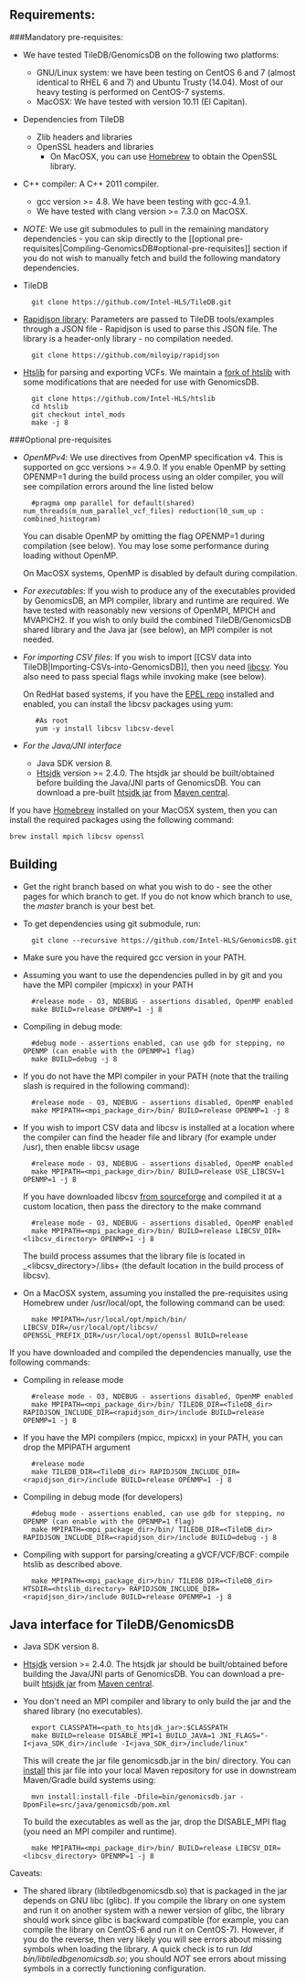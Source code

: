 ## Requirements:
###Mandatory pre-requisites:
* We have tested TileDB/GenomicsDB on the following two platforms:
    * GNU/Linux system: we have been testing on CentOS 6 and 7 (almost identical to RHEL 6 and 7) and Ubuntu Trusty (14.04). Most of our heavy testing is performed on CentOS-7 systems.
    * MacOSX: We have tested with version 10.11 (El Capitan).
* Dependencies from TileDB
    * Zlib headers and libraries
    * OpenSSL headers and libraries
        * On MacOSX, you can use [Homebrew](http://brew.sh/) to obtain the OpenSSL library.
*  C++ compiler: A C++ 2011 compiler.
    * gcc version >= 4.8. We have been testing with gcc-4.9.1.
    * We have tested with clang version >= 7.3.0 on MacOSX. 
    
* *NOTE*: We use git submodules to pull in the remaining mandatory dependencies - you can skip directly to the 
[[optional pre-requisites|Compiling-GenomicsDB#optional-pre-requisites]] section if you do not wish to manually fetch 
and build the following mandatory dependencies.
* TileDB

        git clone https://github.com/Intel-HLS/TileDB.git

* [Rapidjson library](https://github.com/miloyip/rapidjson): Parameters are passed to TileDB tools/examples through a JSON file - Rapidjson is used to parse this JSON file. The library is a header-only library - no compilation needed.

        git clone https://github.com/miloyip/rapidjson

* [Htslib](https://github.com/samtools/htslib) for parsing and exporting VCFs. We maintain a [fork of htslib](https://github.com/Intel-HLS/htslib) with some modifications that are needed for use with GenomicsDB.

        git clone https://github.com/Intel-HLS/htslib
        cd htslib
        git checkout intel_mods
        make -j 8

###Optional pre-requisites
* _OpenMPv4_: We use directives from OpenMP specification v4. This is supported on gcc versions >= 4.9.0. If you enable OpenMP by setting OPENMP=1 during the build process using an older compiler, you will see compilation errors around the line listed below

        #pragma omp parallel for default(shared) num_threads(m_num_parallel_vcf_files) reduction(l0_sum_up : combined_histogram)

    You can disable OpenMP by omitting the flag OPENMP=1 during compilation (see below). You may lose some performance during loading without OpenMP.
    
    On MacOSX systems, OpenMP is disabled by default during compilation.

* _For executables_:  If you wish to produce any of the executables provided by GenomicsDB, an MPI compiler, library and runtime are required. We have tested
with reasonably new versions of OpenMPI, MPICH and MVAPICH2. If you wish to only build the combined TileDB/GenomicsDB shared library and the Java jar (see below), an MPI compiler is not needed.
* _For importing CSV files_: If you wish to import [[CSV data into TileDB|Importing-CSVs-into-GenomicsDB]], then you need 
[libcsv](https://sourceforge.net/projects/libcsv/). You also need to pass special flags while invoking make (see below).

    On RedHat based systems, if you have the [EPEL repo](https://fedoraproject.org/wiki/EPEL) installed and enabled, you 
can install the libcsv packages using yum:

         #As root
         yum -y install libcsv libcsv-devel

* _For the Java/JNI interface_
    * Java SDK version 8.
    * [Htsjdk](http://samtools.github.io/htsjdk/) version \>= 2.4.0. The htsjdk jar should be built/obtained before 
building the Java/JNI parts of GenomicsDB. You can download a pre-built
[htsjdk jar](http://search.maven.org/remotecontent?filepath=com/github/samtools/htsjdk/2.4.1/htsjdk-2.4.1.jar) from 
[Maven central](http://search.maven.org/).

If you have [Homebrew](http://brew.sh/) installed on your MacOSX system, then you can install the required packages using the following command:

    brew install mpich libcsv openssl

## Building
* Get the right branch based on what you wish to do - see the other pages for which branch to get. If you do not know which branch to use, the *master* branch is your best bet.
* To get dependencies using git submodule, run:

        git clone --recursive https://github.com/Intel-HLS/GenomicsDB.git

* Make sure you have the required gcc version in your PATH.
* Assuming you want to use the dependencies pulled in by git and you have the MPI compiler (mpicxx) in your PATH
        
        #release mode - O3, NDEBUG - assertions disabled, OpenMP enabled
        make BUILD=release OPENMP=1 -j 8

* Compiling in debug mode:

        #debug mode - assertions enabled, can use gdb for stepping, no OPENMP (can enable with the OPENMP=1 flag)
        make BUILD=debug -j 8

* If you do not have the MPI compiler in your PATH (note that the trailing slash is required in the following command):
        
        #release mode - O3, NDEBUG - assertions disabled, OpenMP enabled
        make MPIPATH=<mpi_package_dir>/bin/ BUILD=release OPENMP=1 -j 8

* If you wish to import CSV data and libcsv is installed at a location where the compiler can find the header file and 
library (for example under /usr), then enable libcsv usage

        #release mode - O3, NDEBUG - assertions disabled, OpenMP enabled
        make MPIPATH=<mpi_package_dir>/bin/ BUILD=release USE_LIBCSV=1 OPENMP=1 -j 8

    If you have downloaded libcsv [from sourceforge](https://sourceforge.net/projects/libcsv/) and compiled it at a 
custom location, then pass the directory to the make command

        #release mode - O3, NDEBUG - assertions disabled, OpenMP enabled
        make MPIPATH=<mpi_package_dir>/bin/ BUILD=release LIBCSV_DIR=<libcsv_directory> OPENMP=1 -j 8

    The build process assumes that the library file is located in _\<libcsv_directory\>/.libs+ (the default location in the 
build process of libcsv).

* On a MacOSX system, assuming you installed the pre-requisites using Homebrew under /usr/local/opt, the following command can be used:

        make MPIPATH=/usr/local/opt/mpich/bin/ LIBCSV_DIR=/usr/local/opt/libcsv/ OPENSSL_PREFIX_DIR=/usr/local/opt/openssl BUILD=release

If you have downloaded and compiled the dependencies manually, use the following commands:

* Compiling in release mode

        #release mode - O3, NDEBUG - assertions disabled, OpenMP enabled
        make MPIPATH=<mpi_package_dir>/bin/ TILEDB_DIR=<TileDB_dir> RAPIDJSON_INCLUDE_DIR=<rapidjson_dir>/include BUILD=release OPENMP=1 -j 8

* If you have the MPI compilers (mpicc, mpicxx) in your PATH, you can drop the MPIPATH argument

        #release mode
        make TILEDB_DIR=<TileDB_dir> RAPIDJSON_INCLUDE_DIR=<rapidjson_dir>/include BUILD=release OPENMP=1 -j 8

* Compiling in debug mode (for developers)

        #debug mode - assertions enabled, can use gdb for stepping, no OPENMP (can enable with the OPENMP=1 flag)
        make MPIPATH=<mpi_package_dir>/bin/ TILEDB_DIR=<TileDB_dir> RAPIDJSON_INCLUDE_DIR=<rapidjson_dir>/include BUILD=debug -j 8

* Compiling with support for parsing/creating a gVCF/VCF/BCF: compile htslib as described above.

        make MPIPATH=<mpi_package_dir>/bin/ TILEDB_DIR=<TileDB_dir> HTSDIR=<htslib_directory> RAPIDJSON_INCLUDE_DIR=<rapidjson_dir>/include BUILD=release OPENMP=1 -j 8

## Java interface for TileDB/GenomicsDB
* Java SDK version 8.
* [Htsjdk](http://samtools.github.io/htsjdk/) version \>= 2.4.0. The htsjdk jar should be built/obtained before building 
the Java/JNI parts of GenomicsDB. You can download a pre-built
[htsjdk jar](http://search.maven.org/remotecontent?filepath=com/github/samtools/htsjdk/2.4.1/htsjdk-2.4.1.jar) from 
[Maven central](http://search.maven.org/).

* You don't need an MPI compiler and library to only build the jar and the shared library (no executables).

        export CLASSPATH=<path_to_htsjdk_jar>:$CLASSPATH
        make BUILD=release DISABLE_MPI=1 BUILD_JAVA=1 JNI_FLAGS="-I<java_SDK_dir>/include -I<java_SDK_dir>/include/linux"

    This will create the jar file genomicsdb.jar in the bin/ directory. You can 
[install](https://maven.apache.org/guides/mini/guide-3rd-party-jars-local.html) this jar file into your local Maven 
repository for use in downstream Maven/Gradle build systems using:

        mvn install:install-file -Dfile=bin/genomicsdb.jar -DpomFile=src/java/genomicsdb/pom.xml

    To build the executables as well as the jar, drop the DISABLE_MPI flag (you need an MPI compiler and runtime).

        make MPIPATH=<mpi_package_dir>/bin/ BUILD=release LIBCSV_DIR=<libcsv_directory> OPENMP=1 -j 8

Caveats:
* The shared library (libtiledbgenomicsdb.so) that is packaged in the jar depends on GNU libc (glibc). If you 
compile the library on one system and run it on another system with a newer version of glibc, the library should work 
since glibc is backward compatible (for example, you can compile the library on CentOS-6 and run it on CentOS-7).
However, if you do the reverse, then very likely you will see errors about missing symbols when loading the library. A 
quick check is to run _ldd bin/libtiledbgenomicsdb.so_; you should *NOT* see errors about missing symbols in a 
correctly functioning configuration.